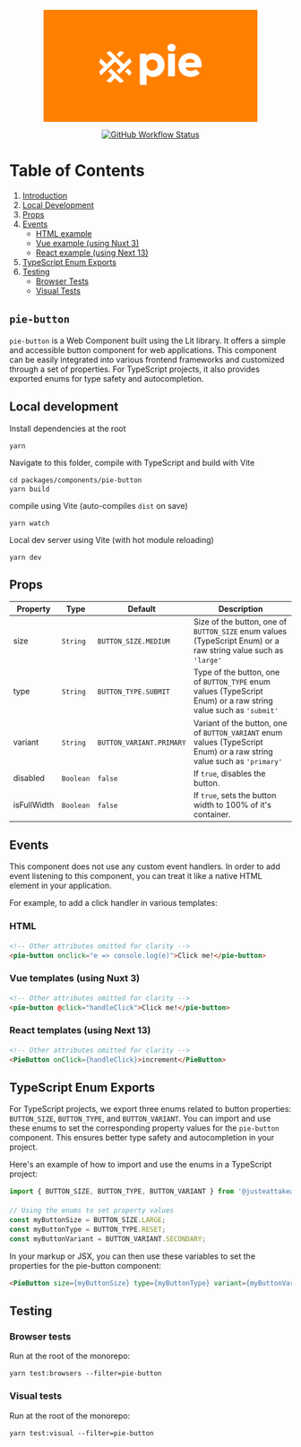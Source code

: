 <p align="center">
  <img align="center" src="../../../readme_image.png" height="200" alt="">
</p>

<p align="center">
  <a href="https://www.npmjs.com/@justeattakeaway/pie-button">
    <img alt="GitHub Workflow Status" src="https://img.shields.io/npm/v/@justeattakeaway/pie-button.svg">
  </a>
</p>

# Table of Contents

1. [Introduction](#pie-button)
2. [Local Development](#local-development)
3. [Props](#props)
4. [Events](#events)
   - [HTML example](#html)
   - [Vue example (using Nuxt 3)](#vue-templates-using-nuxt-3)
   - [React example (using Next 13)](#jsx-using-next-13)
5. [TypeScript Enum Exports](#typescript-enum-exports)
6. [Testing](#testing)
   - [Browser Tests](#browser-tests)
   - [Visual Tests](#visual-tests)


## `pie-button`

`pie-button` is a Web Component built using the Lit library. It offers a simple and accessible button component for web applications. This component can be easily integrated into various frontend frameworks and customized through a set of properties. For TypeScript projects, it also provides exported enums for type safety and autocompletion.

## Local development

Install dependencies at the root
```
yarn
```

Navigate to this folder, compile with TypeScript and build with Vite
```
cd packages/components/pie-button
yarn build
```

compile using Vite (auto-compiles `dist` on save)
```
yarn watch
```

Local dev server using Vite (with hot module reloading)
```
yarn dev
```
## Props

| Property    | Type      | Default         | Description                                                          |
|-------------|-----------|-----------------|----------------------------------------------------------------------|
| size        | `String`  | `BUTTON_SIZE.MEDIUM`    | Size of the button, one of `BUTTON_SIZE` enum values (TypeScript Enum) or a raw string value such as `'large'` |
| type        | `String`  | `BUTTON_TYPE.SUBMIT`    | Type of the button, one of `BUTTON_TYPE` enum values (TypeScript Enum) or a raw string value such as `'submit'` |
| variant     | `String`  | `BUTTON_VARIANT.PRIMARY` | Variant of the button, one of `BUTTON_VARIANT` enum values (TypeScript Enum) or a raw string value such as `'primary'` |
| disabled    | `Boolean` | `false`         | If `true`, disables the button.                                      |
| isFullWidth | `Boolean` | `false`         | If `true`, sets the button width to 100% of it's container.                            |


## Events

This component does not use any custom event handlers. In order to add event listening to this component, you can treat it like a native HTML element in your application.

For example, to add a click handler in various templates:

### HTML
```html
<!-- Other attributes omitted for clarity -->
<pie-button onclick="e => console.log(e)">Click me!</pie-button>
```

### Vue templates (using Nuxt 3)
```html
<!-- Other attributes omitted for clarity -->
<pie-button @click="handleClick">Click me!</pie-button>
```

### React templates (using Next 13)
```html
<!-- Other attributes omitted for clarity -->
<PieButton onClick={handleClick}>increment</PieButton>

```

## TypeScript Enum Exports

For TypeScript projects, we export three enums related to button properties: `BUTTON_SIZE`, `BUTTON_TYPE`, and `BUTTON_VARIANT`. You can import and use these enums to set the corresponding property values for the `pie-button` component. This ensures better type safety and autocompletion in your project.

Here's an example of how to import and use the enums in a TypeScript project:

```typescript
import { BUTTON_SIZE, BUTTON_TYPE, BUTTON_VARIANT } from '@justeattakeaway/pie-button';

// Using the enums to set property values
const myButtonSize = BUTTON_SIZE.LARGE;
const myButtonType = BUTTON_TYPE.RESET;
const myButtonVariant = BUTTON_VARIANT.SECONDARY;
```

In your markup or JSX, you can then use these variables to set the properties for the pie-button component:

```html
<PieButton size={myButtonSize} type={myButtonType} variant={myButtonVariant}>Click me!</PieButton>
```


## Testing

### Browser tests

Run at the root of the monorepo:
```
yarn test:browsers --filter=pie-button
```

### Visual tests

Run at the root of the monorepo:
```
yarn test:visual --filter=pie-button
```

